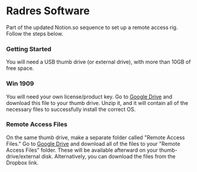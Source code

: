 # Radres Software 

Part of the updated Notion.so sequence to set up a remote access rig. Follow the steps below.

### Getting Started

You will need a USB thumb drive (or external drive), with more than 10GB of free space.

### Win 1909

You will need your own license/product key. Go to [Google Drive](https://drive.google.com/file/d/1kGxRIklx13lvDA9YhqhD5lSADLdJxrji/view?usp=sharing) and download this file to your thumb drive. Unzip it, and it will contain all of the necessary files to successfully install the correct OS.

### Remote Access Files

On the same thumb drive, make a separate folder called "Remote Access Files." Go to [Google Drive](https://drive.google.com/drive/folders/19kaBtyrHXLtCTRtqsKsk_lMeHgUAi22U?usp=sharing) and download all of the files to your "Remote Access Files" folder. These will be available afterward on your thumb-drive/external disk. Alternatively, you can download the files from the Dropbox link.
